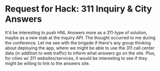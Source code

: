 Request for Hack: 311 Inquiry & City Answers
========

It'd be interesting to push HNL Answers more as a 311-type of solution, maybe as a new stab at the inquiry API. The thought occurred to me during the conference. Let me see with the brigade if there's any group thinking about deploying the app, where we might be able to use the 311 call center data (in addition to web traffic) to inform what answers go on the site. Plus, for cities w/ 311 websites/services, it would be interesting to see if they might be willing to link to the answers site.
